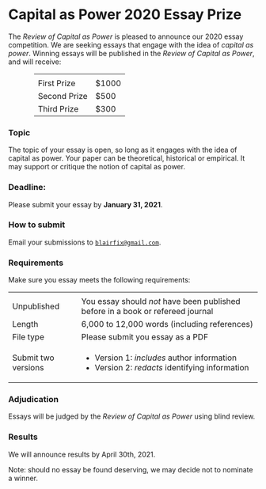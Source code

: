 # Capital as Power 2020 Essay Prize


The *Review of Capital as Power* is pleased to announce our 2020 essay competition. We are seeking essays that engage with the idea of *capital as power*. Winning essays will be published in the *Review of Capital as Power*, and will receive:

<table style="width:400px; margin-left: auto;margin-right: auto;">
<td></td><td></td>
<tr><td>First Prize</td><td>$1000</td></tr>
<tr><td>Second Prize</td><td>$500</td></tr>
<tr><td>Third Prize</td><td>$300</td></tr>
</table>


### Topic

The topic of your essay is open, so long as it engages with the idea of capital as power. Your paper can be theoretical, historical or empirical. It may support or critique the notion of capital as power. 

### Deadline: 

Please submit your essay by **January 31, 2021**. 


### How to submit

Email your submissions to [`blairfix@gmail.com`](mailto:blairfix@gmail.com).


### Requirements

Make sure you essay meets the following requirements:

<div align="center">
<table>
<td></td><td></td>
<tr><td>Unpublished</td><td>You essay should <i>not</i> have been published before in a book or refereed journal</td></tr>
<tr><td>Length</td><td> 6,000 to 12,000 words (including references)</td></tr></td></tr>
<tr><td>File type</td><td>Please submit you essay as a PDF</td>
<tr><td>Submit two versions</td><td>
<ul>
<li>Version 1: <i>includes</i> author information</li>
<li>Version 2: <i>redacts</i> identifying information</li>
</ul>
</td>
</tr>
</table>
</div>

### Adjudication

Essays will be judged by the *Review of Capital as Power* using blind review. 



### Results

We will announce results by April 30th, 2021. 


Note: should no essay be found deserving, we may decide not to nominate a winner.

